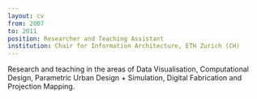 ```yaml
---
layout: cv
from: 2007
to: 2011
position: Researcher and Teaching Assistant
institution: Chair for Information Architecture, ETH Zurich (CH)
---
```


Research and teaching in the areas of Data Visualisation, Computational Design, Parametric Urban Design + Simulation, Digital Fabrication and Projection Mapping.


